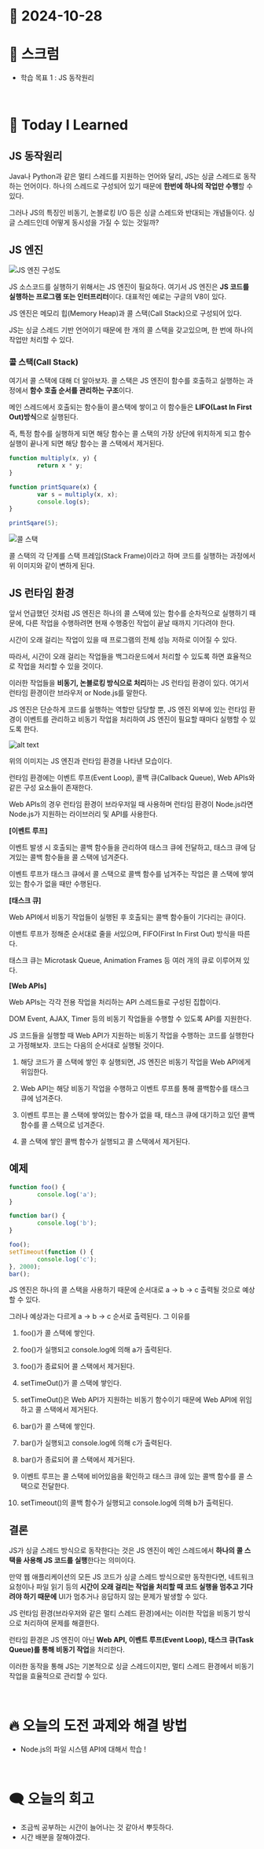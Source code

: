 # 📆 2024-10-28 

# 🔔 스크럼

- 학습 목표 1 : JS 동작원리

<br/>

# 🚀 Today I Learned


## JS 동작원리

Java나 Python과 같은 멀티 스레드를 지원하는 언어와 달리, JS는 싱글 스레드로 동작하는 언어이다. 하나의 스레드로 구성되어 있기 때문에 **한번에 하나의 작업만 수행**할 수 있다. 

그러나 JS의 특징인 비동기, 논블로킹 I/O 등은 싱글 스레드와 반대되는 개념들이다. 싱글 스레드인데 어떻게 동시성을 가질 수 있는 것일까?

## JS 엔진

![JS 엔진 구성도](https://miro.medium.com/v2/resize:fit:1400/format:webp/0*oD61tQl-XxD9YAvd.png)

JS 소스코드를 실행하기 위해서는 JS 엔진이 필요하다. 여기서 JS 엔진은 **JS 코드를 실행하는 프로그램 또는 인터프리터**이다. 대표적인 예로는 구글의 V8이 있다.

JS 엔진은 메모리 힙(Memory Heap)과 콜 스택(Call Stack)으로 구성되어 있다.

JS는 싱글 스레드 기반 언어이기 때문에 한 개의 콜 스택을 갖고있으며, 한 번에 하나의 작업만 처리할 수 있다.

### 콜 스택(Call Stack)

여기서 콜 스택에 대해 더 알아보자. 콜 스택은 JS 엔진이 함수를 호출하고 실행하는 과정에서 **함수 호출 순서를 관리하는 구조**이다.

메인 스레드에서 호출되는 함수들이 콜스택에 쌓이고 이 함수들은 **LIFO(Last In First Out)방식**으로 실행된다.

즉, 특정 함수를 실행하게 되면 해당 함수는 콜 스택의 가장 상단에 위치하게 되고 함수 실행이 끝나게 되면 해당 함수는 콜 스택에서 제거된다.

```javascript
function multiply(x, y) {
		return x * y;		
}

function printSquare(x) {
		var s = multiply(x, x);
		console.log(s);
}

printSqare(5);
```

![콜 스택](https://miro.medium.com/v2/resize:fit:1400/format:webp/0*tAapyrLLlAGKHD0u.png)

콜 스택의 각 단계를 스택 프레임(Stack Frame)이라고 하며 코드를 실행하는 과정에서 위 이미지와 같이 변하게 된다.

## JS 런타임 환경

앞서 언급했던 것처럼 JS 엔진은 하나의 콜 스택에 있는 함수를 순차적으로 실행하기 때문에, 다른 작업을 수행하려면 현재 수행중인 작업이 끝날 때까지 기다려야 한다. 

시간이 오래 걸리는 작업이 있을 때 프로그램의 전체 성능 저하로 이어질 수 있다.

따라서, 시간이 오래 걸리는 작업들을 백그라운드에서 처리할 수 있도록 하면 효율적으로 작업을 처리할 수 있을 것이다.

이러한 작업들을 **비동기, 논블로킹 방식으로 처리**하는 JS 런타임 환경이 있다. 여기서 런타임 환경이란 브라우저 or Node.js를 말한다.

JS 엔진은 단순하게 코드를 실행하는 역할만 담당할 뿐, JS 엔진 외부에 있는 런타임 환경이 이벤트를 관리하고 비동기 작업을 처리하여 JS 엔진이 필요할 때마다 실행할 수 있도록 한다.

![alt text](https://miro.medium.com/v2/resize:fit:1400/format:webp/0*H6xu4KPLz9O8htb4.png)

위의 이미지는 JS 엔진과 런타임 환경을 나타낸 모습이다.

런타임 환경에는 이벤트 루프(Event Loop), 콜백 큐(Callback Queue), Web APIs와 같은 구성 요소들이 존재한다.

Web APIs의 경우 런타임 환경이 브라우저일 때 사용하며 런타임 환경이 Node.js라면 Node.js가 지원하는 라이브러리 및 API를 사용한다.

**[이벤트 루프]**

이벤트 발생 시 호출되는 콜백 함수들을 관리하여 태스크 큐에 전달하고, 태스크 큐에 담겨있는 콜백 함수들을 콜 스택에 넘겨준다.

이벤트 루프가 태스크 큐에서 콜 스택으로 콜백 함수를 넘겨주는 작업은 콜 스택에 쌓여있는 함수가 없을 때만 수행된다.

**[태스크 큐]**

Web API에서 비동기 작업들이 실행된 후 호출되는 콜백 함수들이 기다리는 큐이다.

이밴트 루프가 정해준 순서대로 줄을 서있으며, FIFO(First In First Out) 방식을 따른다.

태스크 큐는 Microtask Queue, Animation Frames 등 여러 개의 큐로 이루어져 있다.

**[Web APIs]**

Web APIs는 각각 전용 작업을 처리하는 API 스레드들로 구성된 집합이다. 

DOM Event, AJAX, Timer 등의 비동기 작업들을 수행할 수 있도록 API를 지원한다.

JS 코드들을 실행할 때 Web API가 지원하는 비동기 작업을 수행하는 코드를 실행한다고 가정해보자. 코드는 다음의 순서대로 실행될 것이다.

1. 해당 코드가 콜 스택에 쌓인 후 실행되면, JS 엔진은 비동기 작업을 Web API에게 위임한다.

2. Web API는 해당 비동기 작업을 수행하고 이벤트 루프를 통해 콜백함수를 태스크 큐에 넘겨준다.

3. 이벤트 루프는 콜 스택에 쌓여있는 함수가 없을 때, 태스크 큐에 대기하고 있던 콜백 함수를 콜 스택으로 넘겨준다.

4. 콜 스택에 쌓인 콜백 함수가 실행되고 콜 스택에서 제거된다.

## 예제

```javascript
function foo() {
		console.log('a');
}

function bar() {
		console.log('b');
}

foo();
setTimeout(function () {
		console.log('c');
}, 2000);
bar();
```

JS 엔진은 하나의 콜 스택을 사용하기 때문에 순서대로 a -> b -> c 출력될 것으로 예상할 수 있다. 

그러나 예상과는 다르게 a -> b -> c 순서로 출력된다. 그 이유를 

1. foo()가 콜 스택에 쌓인다.

2. foo()가 실행되고 console.log에 의해 a가 출력된다.

3. foo()가 종료되어 콜 스택에서 제거된다.

4. setTimeOut()가 콜 스택에 쌓인다.

5. setTimeOut()은 Web API가 지원하는 비동기 함수이기 때문에 Web API에 위임하고 콜 스택에서 제거된다.

6. bar()가 콜 스택에 쌓인다.

7. bar()가 실행되고 console.log에 의해 c가 출력된다.

8. bar()가 종료되어 콜 스택에서 제거된다.

9. 이벤트 루프는 콜 스택에 비어있음을 확인하고 태스크 큐에 있는 콜백 함수를 콜 스택으로 전달한다.

10. setTimeout()의 콜백 함수가 실행되고 console.log에 의해 b가 출력된다.


## 결론

JS가 싱글 스레드 방식으로 동작한다는 것은 JS 엔진이 메인 스레드에서 **하나의 콜 스택을 사용해 JS 코드를 실행**한다는 의미이다.

만약 웹 애플리케이션의 모든 JS 코드가 싱글 스레드 방식으로만 동작한다면, 네트워크 요청이나 파일 읽기 등의 **시간이 오래 걸리는 작업을 처리할 때 코드 실행을 멈추고 기다려야 하기 때문에** UI가 멈추거나 응답하지 않는 문제가 발생할 수 있다.

JS 런타임 환경(브라우저와 같은 멀티 스레드 환경)에서는 이러한 작업을 비동기 방식으로 처리하여 문제를 해결한다. 

런타임 환경은 JS 엔진이 아닌 **Web API, 이벤트 루프(Event Loop), 태스크 큐(Task Queue)를 통해 비동기 작업**을 처리한다.

이러한 동작을 통해 JS는 기본적으로 싱글 스레드이지만, 멀티 스레드 환경에서 비동기 작업을 효율적으로 관리할 수 있다.

<br/>

# 🔥 오늘의 도전 과제와 해결 방법

- Node.js의 파일 시스템 API에 대해서 학습 !

<br/>

# 🗨️ 오늘의 회고

- 조금씩 공부하는 시간이 늘어나는 것 같아서 뿌듯하다.
- 시간 배분을 잘해야겠다.


<!--
- 오늘의 학습 경험에 대한 자유로운 생각이나 느낀 점을 기록합니다.
- 성공적인 점, 개선해야 할 점, 새롭게 시도하고 싶은 방법 등을 포함할 수 있습니다.-->

